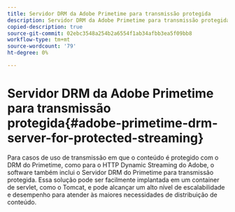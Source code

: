 ```yaml
---
title: Servidor DRM da Adobe Primetime para transmissão protegida
description: Servidor DRM da Adobe Primetime para transmissão protegida
copied-description: true
source-git-commit: 02ebc3548a254b2a6554f1ab34afbb3ea5f09bb8
workflow-type: tm+mt
source-wordcount: '79'
ht-degree: 0%

---
```


# Servidor DRM da Adobe Primetime para transmissão protegida{#adobe-primetime-drm-server-for-protected-streaming}

Para casos de uso de transmissão em que o conteúdo é protegido com o DRM do Primetime, como para o HTTP Dynamic Streaming do Adobe, o software também inclui o Servidor DRM do Primetime para transmissão protegida. Essa solução pode ser facilmente implantada em um container de servlet, como o Tomcat, e pode alcançar um alto nível de escalabilidade e desempenho para atender às maiores necessidades de distribuição de conteúdo.
